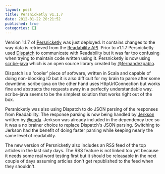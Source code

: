 ```yaml
---
layout: post
title: Persnicketly v1.1.7
date: 2012-01-22 20:21:52
published: true
categories: []
---
```

 
Version 1.1.7 of [Persnicketly](http://persnicketly.com) was just deployed. It contains changes to the way data is retrieved from the [Readability API](https://www.readability.com/publishers/api). Prior to v1.1.7 Persnicketly used [Dispatch](http://dispatch.databinder.net) to communicate with Readability but it was far too confusing when trying to maintain code written using it. Persnicketly is now using [scribe-java](https://github.com/fernandezpablo85/scribe-java) which is an open source library created by [@fernandezpablo](https://twitter.com/fernandezpablo).

Dispatch is a 'cooler' piece of software, written in Scala and capable of doing non-blocking IO but it is also difficult for my brain to parse after some downtime. scribe-java on the other hand uses HttpUrlConnection but works fine and abstracts the requests away in a perfectly understandable way. scribe-java seems to be the simplest solution that works right out of the box.

Persnicketly was also using Dispatch to do JSON parsing of the responses from Readability. The response parsing is now being handled by [Jerkson](http://github.com/codahale/jerkson) written by [@coda](http://twitter.com/coda). Jerkson was already included in the dependency tree so it was a no brainer choice to replace Dispatch's JSON parsing. Switching to Jerkson had the benefit of doing faster parsing while keeping nearly the same level of readability.

The new version of Persnicketly also includes an RSS feed of the top articles in the last sixty days. The RSS feature is not linked too yet because it needs some real word testing first but it should be releasable in the next couple of days assuming articles don't get republished to the feed when they shouldn't.